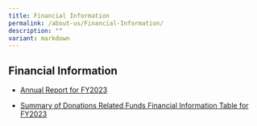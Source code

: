 ```yaml
---
title: Financial Information
permalink: /about-us/Financial-Information/
description: ""
variant: markdown
---
```

## Financial Information


*   [Annual Report for FY2023](/files/Financial%20Information/Annual_Report_for_FY2023.pdf)

*   [Summary of Donations Related Funds Financial Information Table for FY2023](/files/Financial%20Information/Summary_of_Donations_Related_Funds_Financial_Information_Table_for_FY2023.pdf)